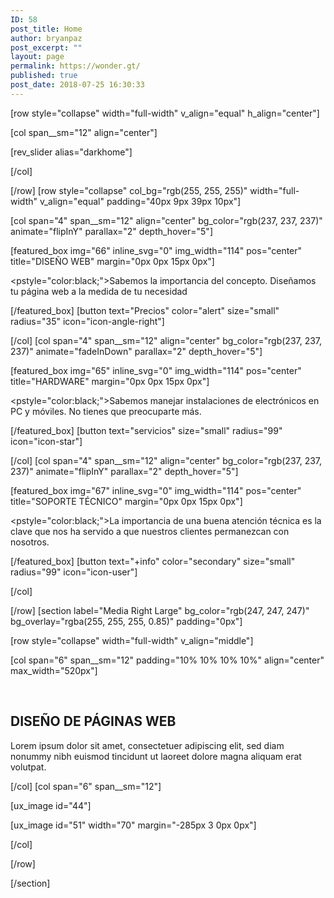 ```yaml
---
ID: 58
post_title: Home
author: bryanpaz
post_excerpt: ""
layout: page
permalink: https://wonder.gt/
published: true
post_date: 2018-07-25 16:30:33
---
```

[row style="collapse" width="full-width" v_align="equal" h_align="center"]

[col span__sm="12" align="center"]

<p>[rev_slider alias="darkhome"]</p>

[/col]

[/row]
[row style="collapse" col_bg="rgb(255, 255, 255)" width="full-width" v_align="equal" padding="40px 9px 39px 10px"]

[col span="4" span__sm="12" align="center" bg_color="rgb(237, 237, 237)" animate="flipInY" parallax="2" depth_hover="5"]

[featured_box img="66" inline_svg="0" img_width="114" pos="center" title="DISEÑO WEB" margin="0px 0px 15px 0px"]

<pstyle="color:black;">Sabemos la importancia del concepto. Diseñamos tu página web a la medida de tu necesidad</p>

[/featured_box]
[button text="Precios" color="alert" size="small" radius="35" icon="icon-angle-right"]


[/col]
[col span="4" span__sm="12" align="center" bg_color="rgb(237, 237, 237)" animate="fadeInDown" parallax="2" depth_hover="5"]

[featured_box img="65" inline_svg="0" img_width="114" pos="center" title="HARDWARE" margin="0px 0px 15px 0px"]

<pstyle="color:black;">Sabemos manejar instalaciones de electrónicos en PC y móviles. No tienes que preocuparte más.</p>

[/featured_box]
[button text="servicios" size="small" radius="99" icon="icon-star"]


[/col]
[col span="4" span__sm="12" align="center" bg_color="rgb(237, 237, 237)" animate="flipInY" parallax="2" depth_hover="5"]

[featured_box img="67" inline_svg="0" img_width="114" pos="center" title="SOPORTE TÉCNICO" margin="0px 0px 15px 0px"]

<pstyle="color:black;">La importancia de una buena atención técnica es la clave que nos ha servido a que nuestros clientes permanezcan con nosotros.</p>

[/featured_box]
[button text="+info" color="secondary" size="small" radius="99" icon="icon-user"]


[/col]

[/row]
[section label="Media Right Large" bg_color="rgb(247, 247, 247)" bg_overlay="rgba(255, 255, 255, 0.85)" padding="0px"]

[row style="collapse" width="full-width" v_align="middle"]

[col span="6" span__sm="12" padding="10% 10% 10% 10%" align="center" max_width="520px"]

<br />
<h2>DISEÑO DE PÁGINAS WEB</h2>
<p>Lorem ipsum dolor sit amet, consectetuer adipiscing elit, sed diam nonummy nibh euismod tincidunt ut laoreet dolore magna aliquam erat volutpat.</p>

[/col]
[col span="6" span__sm="12"]

[ux_image id="44"]

[ux_image id="51" width="70" margin="-285px 3 0px 0px"]


[/col]

[/row]

[/section]